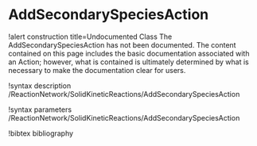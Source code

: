 <!-- MOOSE Documentation Stub: Remove this when content is added. -->

# AddSecondarySpeciesAction

!alert construction title=Undocumented Class
The AddSecondarySpeciesAction has not been documented. The content contained on this page
includes the basic documentation associated with an Action; however, what is contained is
ultimately determined by what is necessary to make the documentation clear for users.

!syntax description /ReactionNetwork/SolidKineticReactions/AddSecondarySpeciesAction

!syntax parameters /ReactionNetwork/SolidKineticReactions/AddSecondarySpeciesAction

!bibtex bibliography
